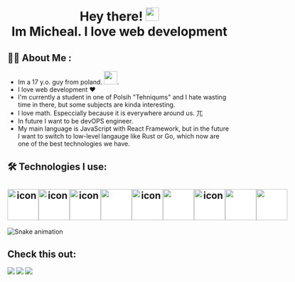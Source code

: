 <h1 align="center">
  <div>Hey there!
      <img src="https://media.giphy.com/media/hvRJCLFzcasrR4ia7z/giphy.gif" width="30px"/>
  </div>
  <div>
      Im Micheal. I love web development  
  </div>
</h1>

## :woman_technologist: About Me :
 - Im a 17 y.o. guy from poland.  <img src="https://media.giphy.com/media/WUlplcMpOCEmTGBtBW/giphy.gif" width="30">.
 - I love web development ❤
 - I'm currently a student in one of Polsih "Tehniqums" and I hate wasting time in there, but some subjects are kinda interesting.
 - I love math. Especcially because it is everywhere around us. 兀
 - In future I want to be devOPS engineer.
 - My main language is JavaScript with React Framework, but in the future I want to switch to low-level langauge like Rust or Go, which now are one of the best technologies we have.

## :hammer_and_wrench: Technologies I use:
<h2 align="center" style="display: flex;">
  <img src="https://cdn.jsdelivr.net/gh/devicons/devicon/icons/typescript/typescript-original.svg"  width="70" height="70" alt="icon" style="background-color: white;"/>
  <img src="https://cdn.jsdelivr.net/gh/devicons/devicon/icons/react/react-original.svg"  width="70" height="70" alt="icon" style="background-color: white;"/>
  
  <img src="https://cdn.jsdelivr.net/gh/devicons/devicon/icons/redux/redux-original.svg"  width="70" height="70" alt="icon" style="background-color: white;"/>
  
  <img src="https://cdn.jsdelivr.net/gh/devicons/devicon/icons/nextjs/nextjs-original.svg" width="70" height="70" style="background-color: white;"/>
  
  <img src="https://cdn.jsdelivr.net/gh/devicons/devicon/icons/tailwindcss/tailwindcss-plain.svg" width="70" height="70" alt="icon"  style="background-color: white;"/>
  <img src="https://cdn.jsdelivr.net/gh/devicons/devicon/icons/sass/sass-original.svg" width="70" height="70" style="background-color: white;"/>
  
  <img src="https://cdn.jsdelivr.net/gh/devicons/devicon/icons/nodejs/nodejs-original-wordmark.svg"  width="70" height="70" alt="icon" style="background-color: white;"/>
  <img src="https://cdn.jsdelivr.net/gh/devicons/devicon/icons/express/express-original.svg" width="70" height="70" style="background-color: white;"/>
  
  <img src="https://cdn.jsdelivr.net/gh/devicons/devicon/icons/python/python-original.svg" width="70" height="70" style='background-color: white;'/>
  &nbsp; 
</h2> 

![Snake animation](https://github.com/MichalZal/MichalZal/blob/output/github-contribution-grid-snake.svg)

<h2>Check this out: </h2>
<img src="https://github-readme-stats.vercel.app/api/top-langs?username=MichalZal&layout=compact"/>
<img src="https://github-readme-stats.vercel.app/api?username=MichalZal&show_icons=true"/>
<img src="https://github-readme-streak-stats.herokuapp.com/?user=MichalZal"/>
<div></div>



